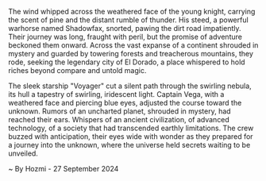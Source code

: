 
The wind whipped across the weathered face of the young knight, carrying the scent of pine and the distant rumble of thunder. His steed, a powerful warhorse named Shadowfax, snorted, pawing the dirt road impatiently. Their journey was long, fraught with peril, but the promise of adventure beckoned them onward.  Across the vast expanse of a continent shrouded in mystery and guarded by towering forests and treacherous mountains, they rode, seeking the legendary city of El Dorado, a place whispered to hold riches beyond compare and untold magic.

The sleek starship "Voyager" cut a silent path through the swirling nebula, its hull a tapestry of swirling, iridescent light.  Captain Vega, with a weathered face and piercing blue eyes, adjusted the course toward the unknown.  Rumors of an uncharted planet, shrouded in mystery, had reached their ears.  Whispers of an ancient civilization, of advanced technology, of a society that had transcended earthly limitations.  The crew buzzed with anticipation, their eyes wide with wonder as they prepared for a journey into the unknown, where the universe held secrets waiting to be unveiled. 

~ By Hozmi - 27 September 2024
